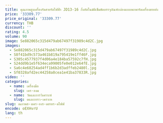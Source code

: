 ```yaml
---
title: คุณภาพสูงเครื่องรัดสายรัดไฟฟ้า JD13-16 กึ่งอัตโนมัติเข็มขัดบรรจุภัณฑ์กล่องแบบพกพารัดเครื่องขายส่ง
price: '33309.77'
price_original: '33309.77'
currency: THB
discount: ''
rating: 4.5
volume: 90
image: Se882065c315d479ab67497f31989c4d2C.jpg
images:
  - Se882065c315d479ab67497f31989c4d2C.jpg
  - S8f41bd9c573a461b819a795419e1ff46F.jpg
  - S305c4577937f4d06a4e184ba57592c7fH.jpg
  - S24dd9b1e5f634eca99005fe0e012e64fE.jpg
  - Sa6c4e68254ad4ff1b6b2d3adffeb2480l.jpg
  - Sf0328afd2ec44258a8cea1e41ba37833R.jpg
video: ''
categories:
  - name: เครื่องมือ
    slug: เคร-องม
  - name: วัดและการวิเคราะห์
    slug: ดและการว-เคราะห
slug: ณภาพส-งเคร-องร-ดสายร-ดไฟฟ
encode: oEXHvrU
lang: th
---
```

  